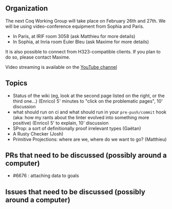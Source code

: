 Organization
------------

The next Coq Working Group will take place on February 26th and 27th.
We will be using video-conference equipment from Sophia and Paris.

- In Paris, at IRIF room 3058 (ask Matthieu for more details)
- In Sophia, at Inria room Euler Bleu (ask Maxime for more details)

It is also possible to connect from H323-compatible clients. If you plan
to do so, please contact Maxime.

Video streaming is available on the [YouTube channel](https://www.youtube.com/channel/UCbJo6gYYr0OF18x01M4THdQ)

Topics
------

- Status of the wiki (eg, look at the second page listed on the right, or the third one...) (Enrico) 5' minutes to "click on the problematic pages", 10' discussion
- what should run on ci and what should run in your `pre-push/commit` hook (aka: how my rants about the linter evolved into something more positive) (Enrico) 5' to explain, 10' discussion
- SProp: a sort of definitionally proof irrelevant types (Gaëtan)
- A Rusty Checker (Josh)
- Primitive Projections: where are we, where do we want to go? (Matthieu)

PRs that need to be discussed (possibly around a computer)
----------------------------------------------------------

- #6676 : attaching data to goals

Issues that need to be discussed (possibly around a computer)
-------------------------------------------------------------

